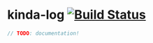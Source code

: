 # kinda-log [![Build Status](https://travis-ci.org/kinda/kinda-log.svg?branch=master)](https://travis-ci.org/kinda/kinda-log)

```js
// TODO: documentation!
```
